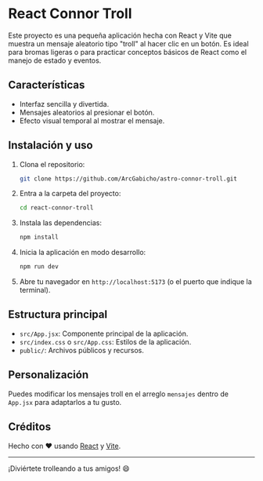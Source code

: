 
# React Connor Troll

Este proyecto es una pequeña aplicación hecha con React y Vite que muestra un mensaje aleatorio tipo "troll" al hacer clic en un botón. Es ideal para bromas ligeras o para practicar conceptos básicos de React como el manejo de estado y eventos.

## Características

- Interfaz sencilla y divertida.
- Mensajes aleatorios al presionar el botón.
- Efecto visual temporal al mostrar el mensaje.

## Instalación y uso

1. Clona el repositorio:
	```bash
	git clone https://github.com/ArcGabicho/astro-connor-troll.git
	```
2. Entra a la carpeta del proyecto:
	```bash
	cd react-connor-troll
	```
3. Instala las dependencias:
	```bash
	npm install
	```
4. Inicia la aplicación en modo desarrollo:
	```bash
	npm run dev
	```
5. Abre tu navegador en `http://localhost:5173` (o el puerto que indique la terminal).

## Estructura principal

- `src/App.jsx`: Componente principal de la aplicación.
- `src/index.css` o `src/App.css`: Estilos de la aplicación.
- `public/`: Archivos públicos y recursos.

## Personalización

Puedes modificar los mensajes troll en el arreglo `mensajes` dentro de `App.jsx` para adaptarlos a tu gusto.

## Créditos

Hecho con ❤️ usando [React](https://react.dev/) y [Vite](https://vitejs.dev/).

---

¡Diviértete trolleando a tus amigos! 😄
